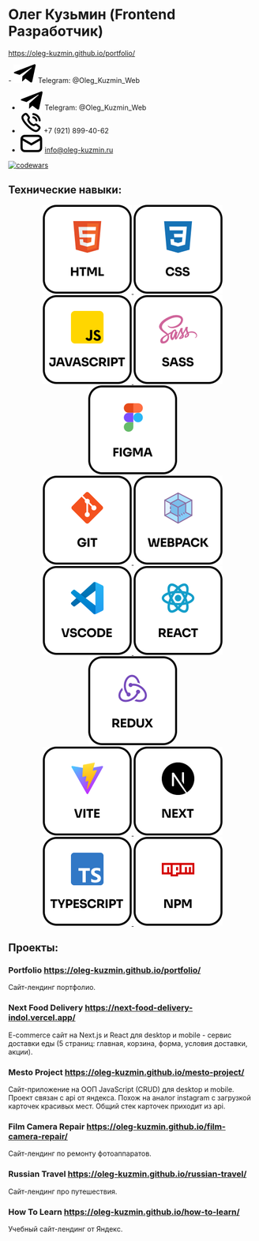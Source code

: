 # Олег Кузьмин (Frontend Разработчик)

<a href="https://oleg-kuzmin.github.io/portfolio/">https://oleg-kuzmin.github.io/portfolio/</a>

<div style="vertical-align: middle">
  - <img src='./images/telegram.svg' alt="Логотип telegram" /> 
  Telegram: @Oleg_Kuzmin_Web
</div>

- <img src='./images/telegram.svg' alt="Логотип telegram" /> Telegram: @Oleg_Kuzmin_Web
- <img src='./images/phone.svg' alt="Телефон" /> +7 (921) 899-40-62
- <img src='./images/email.svg' alt="Почта" /> info@oleg-kuzmin.ru

[![codewars](https://www.codewars.com/users/Oleg_Kuzmin/badges/small)](https://www.codewars.com/users/Oleg_Kuzmin)

## Технические навыки:

<div align="center">
  <a href="https://oleg-kuzmin.github.io/portfolio" target="_blank">
    <img src='./images/html.svg' alt="Логотип html" />
  </a>
  <a href="https://oleg-kuzmin.github.io/portfolio" target="_blank">
    <img src='./images/css.svg' alt="Логотип css" />
  </a>
  <a href="https://oleg-kuzmin.github.io/portfolio" target="_blank">
    <img src='./images/javascript.svg' alt="Логотип javascript" />
  </a>
  <a href="https://oleg-kuzmin.github.io/portfolio" target="_blank">
    <img src='./images/sass.svg' alt="Логотип sass" />
  </a>
  <a href="https://oleg-kuzmin.github.io/portfolio">
    <img src='./images/figma.svg' alt="Логотип figma" />
  </a>
</div>

<div align="center">
  <a href="https://oleg-kuzmin.github.io/portfolio" target="_blank">
    <img src='./images/git.svg' alt="Логотип git" />
  </a>
  <a href="https://oleg-kuzmin.github.io/portfolio" target="_blank">
    <img src='./images/webpack.svg' alt="Логотип webpack" />
  </a>
  <a href="https://oleg-kuzmin.github.io/portfolio" target="_blank">
    <img src='./images/vscode.svg' alt="Логотип vscode" />
  </a>
  <a href="https://oleg-kuzmin.github.io/portfolio" target="_blank">
    <img src='./images/react.svg' alt="Логотип react" />
  </a>
  <a href="https://oleg-kuzmin.github.io/portfolio">
    <img src='./images/redux.svg' alt="Логотип redux" />
  </a>
</div>

<div align="center">
  <a href="https://oleg-kuzmin.github.io/portfolio" target="_blank">
    <img src='./images/vite.svg' alt="Логотип vite" />
  </a>
  <a href="https://oleg-kuzmin.github.io/portfolio" target="_blank">
    <img src='./images/next.svg' alt="Логотип next" />
  </a>
  <a href="https://oleg-kuzmin.github.io/portfolio" target="_blank">
    <img src='./images/typescript.svg' alt="Логотип typescript" />
  </a>
    <a href="https://oleg-kuzmin.github.io/portfolio" target="_blank">
    <img src='./images/npm.svg' alt="Логотип npm" />
  </a>
</div>

## Проекты:

### Portfolio https://oleg-kuzmin.github.io/portfolio/

Сайт-лендинг портфолио.

### Next Food Delivery https://next-food-delivery-indol.vercel.app/

E-commerce сайт на Next.js и React для desktop и mobile - сервис доставки еды (5 страниц: главная, корзина, форма, условия доставки, акции).

### Mesto Project https://oleg-kuzmin.github.io/mesto-project/

Сайт-приложение на ООП JavaScript (CRUD) для desktop и mobile. Проект связан с api от яндекса. Похож на аналог instagram с загрузкой карточек красивых мест. Общий стек карточек приходит из api.

### Film Camera Repair https://oleg-kuzmin.github.io/film-camera-repair/

Сайт-лендинг по ремонту фотоаппаратов.

### Russian Travel https://oleg-kuzmin.github.io/russian-travel/

Сайт-лендинг про путешествия.

### How To Learn https://oleg-kuzmin.github.io/how-to-learn/

Учебный сайт-лендинг от Яндекс.
